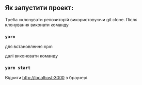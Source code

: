 ## Як запустити проект:

Треба склонувати репозиторій використовуючи git clone.
Після клонування виконати команду

### `yarn`  

для встановлення npm

далі виконовати команду 

### `yarn start `

Відрити  [http://localhost:3000](http://localhost:3000) в браузері.
